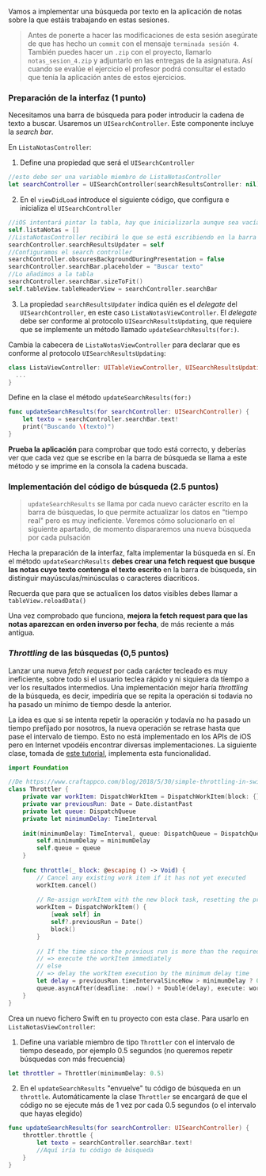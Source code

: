 
Vamos a implementar una búsqueda por texto en la aplicación de notas sobre la que estáis trabajando en estas sesiones.

> Antes de ponerte a hacer las modificaciones de esta sesión asegúrate de que has hecho un `commit` con el mensaje `terminada sesión 4`. También puedes hacer un `.zip` con el proyecto, llamarlo `notas_sesion_4.zip` y adjuntarlo en las entregas de la asignatura. Así cuando se evalúe el ejercicio el profesor podrá consultar el estado que tenía la aplicación antes de estos ejercicios.

### Preparación de la interfaz (1 punto)

Necesitamos una barra de búsqueda para poder introducir la cadena de texto a buscar. Usaremos un `UISearchController`. Este componente incluye la *search bar*. 

En `ListaNotasController`:

1. Define una propiedad que será el `UISearchController`

```swift
//esto debe ser una variable miembro de ListaNotasController
let searchController = UISearchController(searchResultsController: nil)
```

2. En el `viewDidLoad` introduce el siguiente código, que configura e inicializa el `UISearchController`

```swift
//iOS intentará pintar la tabla, hay que inicializarla aunque sea vacía
self.listaNotas = []
//ListaNotasController recibirá lo que se está escribiendo en la barra de búsqueda 
searchController.searchResultsUpdater = self
//Configuramos el search controller
searchController.obscuresBackgroundDuringPresentation = false
searchController.searchBar.placeholder = "Buscar texto"
//Lo añadimos a la tabla
searchController.searchBar.sizeToFit()
self.tableView.tableHeaderView = searchController.searchBar
```

3. La propiedad `searchResultsUpdater` indica quién es el *delegate* del `UISearchController`, en este caso `ListaNotasViewController`. El *delegate* debe ser conforme al protocolo `UISearchResultsUpdating`, que requiere que se implemente un método llamado `updateSearchResults(for:)`.

Cambia la cabecera de `ListaNotasViewController` para declarar que es conforme al protocolo `UISearchResultsUpdating`:

```swift
class ListaViewController: UITableViewController, UISearchResultsUpdating {
  ...
}  
```
Define en la clase el método `updateSearchResults(for:)`

```swift
func updateSearchResults(for searchController: UISearchController) {
    let texto = searchController.searchBar.text!
    print("Buscando \(texto)")
}
```

**Prueba la aplicación** para comprobar que todo está correcto, y deberías ver que cada vez que se escribe en la barra de búsqueda se llama a este método y se imprime en la consola la cadena buscada.

### Implementación del código de búsqueda (2.5 puntos)

> `updateSearchResults` se llama por cada nuevo carácter escrito en la barra de búsquedas, lo que permite actualizar los datos en "tiempo real" pero es muy ineficiente. Veremos cómo solucionarlo en el siguiente apartado, de momento dispararemos una nueva búsqueda por cada pulsación

Hecha la preparación de la interfaz, falta implementar la búsqueda en sí. En el método `updateSearchResults` **debes crear una fetch request que busque las notas cuyo texto contenga el texto escrito** en la barra de búsqueda, sin distinguir mayúsculas/minúsculas o caracteres diacríticos. 

Recuerda que para que se actualicen los datos visibles debes llamar a `tableView.reloadData()`

Una vez comprobado que funciona, **mejora la fetch request para que las notas aparezcan en orden inverso por fecha**, de más reciente a más antigua.

### *Throttling* de las búsquedas (0,5 puntos) 

Lanzar una nueva *fetch request* por cada carácter tecleado es muy ineficiente, sobre todo si el usuario teclea rápido y ni siquiera da tiempo a ver los resultados intermedios. Una implementación mejor haría *throttling* de la búsqueda, es decir, impediría que se repita la operación si todavía no ha pasado un mínimo de tiempo desde la anterior.

La idea es que si se intenta repetir la operación y todavía no ha pasado un tiempo prefijado por nosotros, la nueva operación se retrase hasta que pase el intervalo de tiempo. Esto no está implementado en los APIs de iOS pero en Internet vpodéis encontrar diversas implementaciones. La siguiente clase, tomada de [este tutorial](https://www.craftappco.com/blog/2018/5/30/simple-throttling-in-swift), implementa esta funcionalidad.

```swift
import Foundation

//De https://www.craftappco.com/blog/2018/5/30/simple-throttling-in-swift
class Throttler {
    private var workItem: DispatchWorkItem = DispatchWorkItem(block: {})
    private var previousRun: Date = Date.distantPast
    private let queue: DispatchQueue
    private let minimumDelay: TimeInterval
    
    init(minimumDelay: TimeInterval, queue: DispatchQueue = DispatchQueue.main) {
        self.minimumDelay = minimumDelay
        self.queue = queue
    }
    
    func throttle(_ block: @escaping () -> Void) {
        // Cancel any existing work item if it has not yet executed
        workItem.cancel()
        
        // Re-assign workItem with the new block task, resetting the previousRun time when it executes
        workItem = DispatchWorkItem() {
            [weak self] in
            self?.previousRun = Date()
            block()
        }
        
        // If the time since the previous run is more than the required minimum delay
        // => execute the workItem immediately
        // else
        // => delay the workItem execution by the minimum delay time
        let delay = previousRun.timeIntervalSinceNow > minimumDelay ? 0 : minimumDelay
        queue.asyncAfter(deadline: .now() + Double(delay), execute: workItem)
    }
}
```

Crea un nuevo fichero Swift en tu proyecto con esta clase. Para usarlo en `ListaNotasViewController`:

1. Define una variable miembro de tipo `Throttler` con el intervalo de tiempo deseado, por ejemplo 0.5 segundos (no queremos repetir búsquedas con más frecuencia)

```swift
let throttler = Throttler(minimumDelay: 0.5)
```

2. En el `updateSearchResults` "envuelve" tu código de búsqueda en un `throttle`. Automáticamente la clase `Throttler` se encargará de que el código no se ejecute más de 1 vez por cada 0.5 segundos (o el intervalo que hayas elegido)

```swift
func updateSearchResults(for searchController: UISearchController) {
    throttler.throttle {
        let texto = searchController.searchBar.text!
        //Aquí iría tu código de búsqueda
    }
}
```